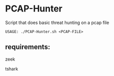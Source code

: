 # PCAP-Hunter
Script that does basic threat hunting on a pcap file


```USAGE: ./PCAP-Hunter.sh <PCAP-FILE>```
  
## requirements:
zeek

tshark
